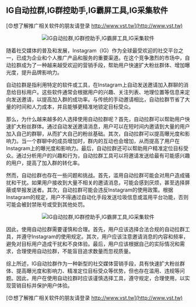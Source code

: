 ## **IG自动拉群,IG群控助手,IG霸屏工具,IG采集软件**

[😍想了解推广相关软件的朋友请登录 http://www.vst.tw](http://www.vst.tw)

 <center><img src="https://vst.tw/MP4/tuiguang/png/4.png" alt="IG自动拉群,IG群控助手,IG霸屏工具,IG采集软件"></center>

随着社交媒体的普及和发展，Instagram（IG）作为全球最受欢迎的社交平台之一，已成为企业和个人推广产品和服务的重要渠道。在这个竞争激烈的市场中，自动拉群成为了一种越来越受欢迎的营销手段，帮助用户快速扩大粉丝群体、增加曝光度，提升品牌影响力。

自动拉群是指利用特定的软件或工具，在Instagram上自动发送邀请加入群聊的消息给目标用户。这些软件通常会根据用户的兴趣、关注列表、地理位置等信息来定向发送邀请，以提高加入群的成功率。与传统的手动邀请相比，自动拉群节省了大量的时间和人力成本，并且能够更精准地锁定目标受众。

那么，为什么越来越多的人选择使用自动拉群呢？首先，自动拉群可以帮助用户快速扩大粉丝群体。通过自动发送邀请消息，用户可以在短时间内邀请到大量的用户加入自己的群聊，从而扩大自己的粉丝基础。其次，自动拉群可以提高曝光度和影响力。当一个群聊中的成员增加时，群内的互动也会增加，从而提高了用户在Instagram上的曝光度和影响力。最后，自动拉群还可以帮助用户精准定位目标受众。通过分析用户的兴趣和行为，自动拉群工具可以将邀请发送给最有可能感兴趣的用户，提高了加入群的转化率。

然而，自动拉群也存在一些问题和挑战。首先，滥用自动拉群可能会对用户造成骚扰和干扰。如果用户接收到大量不相关的邀请消息，可能会感到厌烦，甚至选择屏蔽或举报发送者。其次，自动拉群可能会违反Instagram的使用政策。根据Instagram的规定，用户不得通过自动化手段发送垃圾信息或滥用平台功能，否则可能会被封禁账号或受到其他处罚。

 <center><img src="https://vst.tw/MP4/tuiguang/png/4.png" alt="IG自动拉群,IG群控助手,IG霸屏工具,IG采集软件"></center>

因此，使用自动拉群需要谨慎和合理。首先，用户应该选择合法合规的自动拉群工具，并遵守Instagram的使用规定。其次，用户应该注意邀请消息的内容和频率，避免对目标用户造成干扰和不良体验。最后，用户应该根据自己的实际情况和需求，合理使用自动拉群，不能盲目追求数量而忽视质量。

综上所述，IG自动拉群作为一种新型的社交媒体营销手段，具有快速扩大粉丝群体、提高曝光度和影响力、精准定位目标受众等优势，但也存在滥用、违规等问题。因此，用户在使用自动拉群时应该谨慎选择工具，遵守规定，合理使用，以实现营销目标并保护用户体验。

[😍想了解推广相关软件的朋友请登录 http://www.vst.tw](http://www.vst.tw)



